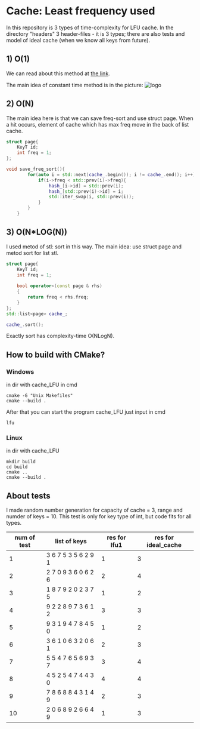 # Cache: Least frequency used
In this repository is 3 types of time-complexity for LFU cache. In the directory "headers" 3 header-files - it is 3 types; there are also tests and model of ideal cache (when we know all keys from future).

## 1) O(1) 
We can read about this method at [the link](https://arpitbhayani.me/blogs/lfu).

The main idea of constant time method is in the picture:
![logo](https://user-images.githubusercontent.com/4745789/90469593-e08c5c00-e136-11ea-995b-e4590981dd89.png)

## 2) O(N)

The main idea here is that we can save freq-sort and use struct page.
When a hit occurs, element of cache which has max freq move in the back of list cache.
```C++
struct page{
    KeyT id;
    int freq = 1;
};    
```
```C++
void save_freq_sort(){
        for(auto i = std::next(cache_.begin()); i != cache_.end(); i++){
            if(i->freq < std::prev(i)->freq){
                hash_[i->id] = std::prev(i);
                hash_[std::prev(i)->id] = i;
                std::iter_swap(i, std::prev(i));
            }       
        }
    }
```

## 3) O(N*LOG(N))

I used metod of stl: sort in this way.
The main idea: use struct page and metod sort for list stl.

```C++
struct page{
    KeyT id;
    int freq = 1;
    
    bool operator<(const page & rhs)
    {
        return freq < rhs.freq;
    }
}; 
std::list<page> cache_;   
```
```C++
cache_.sort();
```
Exactly sort has complexity-time O(NLogN).

## How to build with CMake?

### Windows
in dir with cache_LFU
in cmd 
```
cmake -G "Unix Makefiles"
cmake --build .
```
After that you can start the program cache_LFU
just input in cmd
```
lfu
```
### Linux
in dir with cache_LFU
```
mkdir build
cd build
cmake ..
cmake --build .

```
## About tests
I made random number generation for capacity of cache = 3, range and numder of keys = 10.
This test is only for key type of int, but code fits for all types.

| num of test | list of keys | res for lfu1 | res for ideal_cache |
| ---- | ---- | ---- | ---- |
| 1 | 3 6 7 5 3 5 6 2 9 1 | 1 | 3 |
| 2 | 2 7 0 9 3 6 0 6 2 6 | 2 | 4 |
| 3 | 1 8 7 9 2 0 2 3 7 5 | 1 | 2 |
| 4 | 9 2 2 8 9 7 3 6 1 2 | 3 | 3 |
| 5 | 9 3 1 9 4 7 8 4 5 0 | 1 | 2 |
| 6 | 3 6 1 0 6 3 2 0 6 1 | 2 | 3 |
| 7 | 5 5 4 7 6 5 6 9 3 7 | 3 | 4 |
| 8 | 4 5 2 5 4 7 4 4 3 0 | 4 | 4 |
| 9 | 7 8 6 8 8 4 3 1 4 9 | 2 | 3 |
| 10 | 2 0 6 8 9 2 6 6 4 9 | 1 | 3 |
